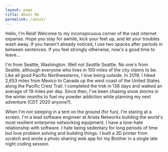 ```yaml
---
layout: page
title: About Me
permalink: /about/
---
```


Hello, I'm Reid!  Welcome to my inconspicuous corner of the vast internet expanse.  Hope you stay for awhile, kick your feet up, and let your troubles wash away.  If you haven't already noticed, I use two spaces after periods in between sentences.  If you feel strongly otherwise, now's a good time to leave...

I'm from Seattle, Washington.  Well not *Seattle* Seattle.  No one's from Seattle, although everyone who lives in 100 miles of the city claims to be.  Like all good Pacific Northwesterns, I love being outside.  In 2019, I hiked 2,653 miles from Mexico to Canada up the west coast of the United States along the Pacific Crest Trail.  I completed the trek in 136 days and walked an average of 19 miles per day.  Since then, I've been chasing snow storms in the winter months to fuel my powder addiction while planning my next adventure (CDT 2020 anyone?).

When I'm not sleeping in a tent on the ground (for fun), I'm staring at a screen.  I'm a lead software engineer at Arista Networks building the world's most resilient enterprise networking equipment.  I have a love-hate relationship with software.  I hate being sedentary for long periods of time but love problem solving and building things.  I built a 3D printer from scratch and wrote a photo sharing web app for my Brother in a single late night coding session. 
	
<!--stackedit_data:
eyJoaXN0b3J5IjpbLTk3MzcyNjg5Nyw2NzEwNjU2NDksLTQ4ND
A3MjIwOF19
-->